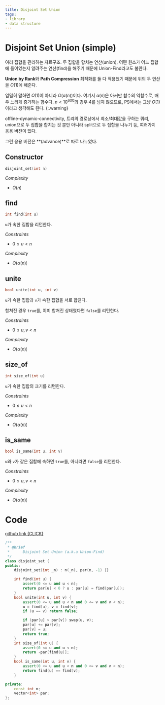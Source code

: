 ```yaml
---
title: Disjoint Set Union
tags:
- library
- data structure
---
```


# Disjoint Set Union (simple)

여러 집합을 관리하는 자료구조. 두 집합을 합치는 연산(union), 어떤 원소가 어느 집합에 들어있는지 알려주는 연산(find)을 해주기 때문에 Union-Find라고도 불린다.

**Union by Rank**와 **Path Compression** 최적화를 둘 다 적용했기 때문에 위의 두 연산을 $O(1)$에 해준다.

엄밀히 말하면 $O(1)$이 아니라 $O(\alpha (n))$이다. 여기서 $\alpha (n)$은 아커만 함수의 역함수로, 매우 느리게 증가하는 함수다. $n \lt 10^{600}$의 경우 4를 넘지 않으므로, PS에서는 그냥 $O(1)$이라고 생각해도 된다.
{:.warning}

offline-dynamic-connectivity, 트리의 경로상에서 최소/최대값을 구하는 쿼리, union으로 두 집합을 합치는 것 뿐만 아니라 split으로 두 집합을 나누기 등, 여러가지 응용 버전이 있다.

그런 응용 버전은 **(advance)**로 따로 나누었다.

## Constructor

```cpp
disjoint_set(int n)
```

*Complexity*

- $O(n)$

## find

```cpp
int find(int u)
```

`u`가 속한 집합을 리턴한다.

*Constraints*

- $0 \leq u < n$

*Complexity*

- $O(\alpha (n))$

## unite

```cpp
bool unite(int u, int v)
```

`u`가 속한 집합과 `v`가 속한 집합을 서로 합친다.

합쳐진 경우 `true`를, 이미 합쳐진 상태였다면 `false`를 리턴한다.

*Constraints*

- $0 \leq u, v < n$

*Complexity*

- $O(\alpha (n))$

## size_of

```cpp
int size_of(int u)
```

`u`가 속한 집합의 크기를 리턴한다.

*Constraints*

- $0 \leq u < n$

*Complexity*

- $O(\alpha (n))$

## is_same

```cpp
bool is_same(int u, int v)
```

`u`와 `v`가 같은 집합에 속하면 `true`를, 아니라면 `false`를 리턴한다.

*Constraints*

- $0 \leq u, v < n$

*Complexity*

- $O(\alpha (n))$

# Code

[github link (CLICK)](https://github.com/PaliLo815/Team-Library/blob/f22c5f557775e116601061ed192ec6da4dc70890/data/disjoint_set.cpp)

```cpp
/**
 * @brief 
 *      Disjoint Set Union (a.k.a Union-Find)
 */
class disjoint_set {
public:
    disjoint_set(int _n) : n(_n), par(n, -1) {}

    int find(int u) {
        assert(0 <= u and u < n);
        return par[u] < 0 ? u : par[u] = find(par[u]);
    }
    bool unite(int u, int v) {
        assert(0 <= u and u < n and 0 <= v and v < n);
        u = find(u), v = find(v);
        if (u == v) return false;

        if (par[u] > par[v]) swap(u, v);
        par[u] += par[v];
        par[v] = u;
        return true;
    }
    int size_of(int u) {
        assert(0 <= u and u < n);
        return -par[find(u)];
    }
    bool is_same(int u, int v) {
        assert(0 <= u and u < n and 0 <= v and v < n);
        return find(u) == find(v);
    }

private:
    const int n;
    vector<int> par;
};
```
